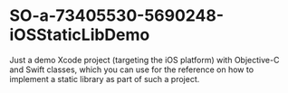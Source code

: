 # SO-a-73405530-5690248-iOSStaticLibDemo
Just a demo Xcode project (targeting the iOS platform) with Objective-C and Swift classes, which you can use for the reference on
how to implement a static library as part of such a project.
